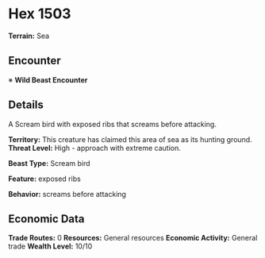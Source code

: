 # Hex 1503

**Terrain:** Sea

## Encounter
※ **Wild Beast Encounter**

## Details
A Scream bird with exposed ribs that screams before attacking.

**Territory:** This creature has claimed this area of sea as its hunting ground.
**Threat Level:** High - approach with extreme caution.

**Beast Type:** Scream bird

**Feature:** exposed ribs

**Behavior:** screams before attacking

## Economic Data
**Trade Routes:** 0
**Resources:** General resources
**Economic Activity:** General trade
**Wealth Level:** 10/10
